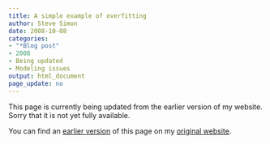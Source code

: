 ```yaml
---
title: A simple example of overfitting
author: Steve Simon
date: 2008-10-08
categories:
- "*Blog post"
- 2008
- Being updated
- Modeling issues
output: html_document
page_update: no
---
```


This page is currently being updated from the earlier version of my website. Sorry that it is not yet fully available.

<!---More--->


You can find an [earlier version][sim1] of this page on my [original website][sim2].

[sim1]: http://www.pmean.com/08/OverfittingExample.html
[sim2]: http://www.pmean.com/original_site.html
